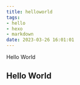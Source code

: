 ```yaml
---
title: helloworld
tags: 
- hello
- hexo
- markdown
date: 2023-03-26 16:01:01
---
```


Hello World

<!-- more -->

## **Hello World**

